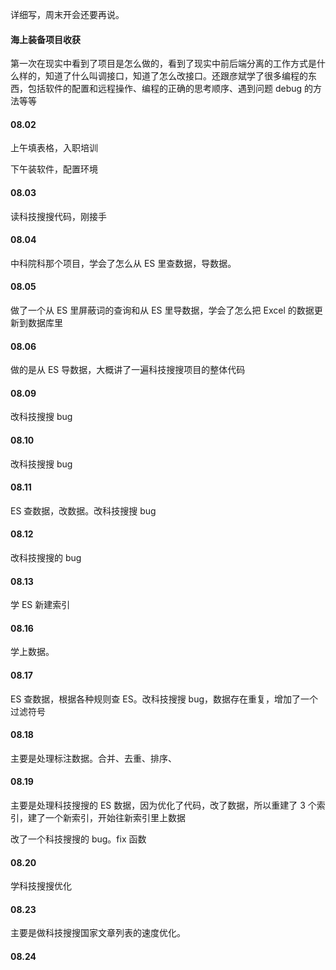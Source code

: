 
详细写，周末开会还要再说。  


#### 海上装备项目收获  

第一次在现实中看到了项目是怎么做的，看到了现实中前后端分离的工作方式是什么样的，知道了什么叫调接口，知道了怎么改接口。还跟彦斌学了很多编程的东西，包括软件的配置和远程操作、编程的正确的思考顺序、遇到问题 debug 的方法等等


#### 08.02  

上午填表格，入职培训  

下午装软件，配置环境  


#### 08.03  

读科技搜搜代码，刚接手  


#### 08.04  

中科院科那个项目，学会了怎么从 ES 里查数据，导数据。  


#### 08.05  

做了一个从 ES 里屏蔽词的查询和从 ES 里导数据，学会了怎么把 Excel 的数据更新到数据库里  


#### 08.06  

做的是从 ES 导数据，大概讲了一遍科技搜搜项目的整体代码  


#### 08.09  

改科技搜搜 bug   


#### 08.10  

改科技搜搜 bug   


#### 08.11  

ES 查数据，改数据。改科技搜搜 bug   


#### 08.12 

改科技搜搜的 bug  


#### 08.13  

学 ES 新建索引  


#### 08.16  

学上数据。  


#### 08.17  

ES 查数据，根据各种规则查 ES。改科技搜搜 bug，数据存在重复，增加了一个过滤符号  


#### 08.18  

主要是处理标注数据。合并、去重、排序、  


#### 08.19  

主要是处理科技搜搜的 ES 数据，因为优化了代码，改了数据，所以重建了 3 个索引，建了一个新索引，开始往新索引里上数据  

改了一个科技搜搜的 bug。fix 函数  


#### 08.20  

学科技搜搜优化  


#### 08.23  

主要是做科技搜搜国家文章列表的速度优化。  


#### 08.24  



